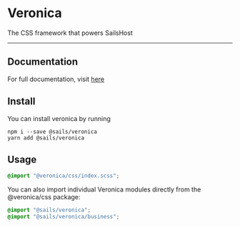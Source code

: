 # Veronica
The CSS framework that powers SailsHost

------

## Documentation

For full documentation, visit [here](https://veronica.sails.host)

## Install

You can install veronica by running
```
npm i --save @sails/veronica
yarn add @sails/veronica
```

## Usage
```css
@import "@veronica/css/index.scss";
```

You can also import individual Veronica modules directly from the @veronica/css package:
```css
@import "@sails/veronica";
@import "@sails/veronica/business";
```
